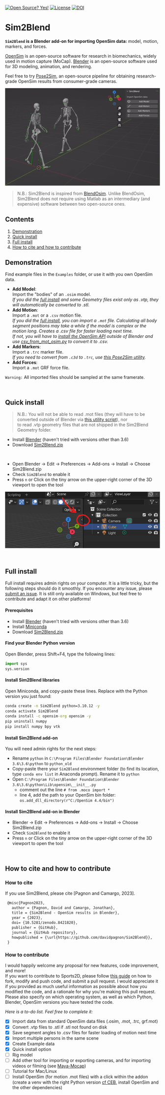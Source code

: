 [![Open Source? Yes!](https://badgen.net/badge/Open%20Source%20%3F/Yes%21/blue?icon=github)](https://github.com/Naereen/badges/)
[![License](https://img.shields.io/badge/license-MIT-blue)](https://opensource.org/license/mit)
[![DOI](https://zenodo.org/badge/DOI/10.5281/zenodo.8421820.svg)](https://doi.org/10.5281/zenodo.8421820)


# Sim2Blend

**`Sim2Blend` is a Blender add-on for importing OpenSim data:** model, motion, markers, and forces.

[OpenSim](https://simtk.org/projects/opensim) is an open-source software for research in biomechanics, widely used in motion capture (MoCap). [Blender](https://www.blender.org) is an open-source software used for 3D modeling, animation, and rendering. 

Feel free to try [Pose2Sim](https://github.com/perfanalytics/pose2sim), an open-source pipeline for obtaining research-grade OpenSim results from consumer-grade cameras.

<img src='Content/Demo_Sim2Blend.gif' title='Sim2Blend demonstration. An OpenSim model imported in Blender, along with its motion, markers, and force results.'  width="760">

> N.B.: Sim2Blend is inspired from [BlendOsim](https://github.com/JonathanCamargo/BlendOsim). Unlike BlendOsim, Sim2Blend does not require using Matlab as an intermediary (and expensive) software between two open-source ones.


## Contents
1. [Demonstration](#demonstration)
2. [Quick install](#quick-install)
3. [Full install](#full-install)
4. [How to cite and how to contribute](#how-to-cite-and-how-to-contribute)


## Demonstration

Find example files in the `Examples` folder, or use it with you own OpenSim data.

- **Add Model**: \
  Import the "bodies" of an `.osim` model. \
  *If you did the [full install](#full-install) and some Geometry files exist only as .vtp, they will automatically be converted to .stl.*
- **Add Motion**: \
  Import a `.mot` or a `.csv` motion file. \
  *If you did the [full install](#full-install), you can import a `.mot` file. Calculating all body segment positions may take a while if the model is complex or the motion long. Creates a .csv file for faster loading next time.* \
  *If not, you will have to [install the OpenSim API](https://simtk-confluence.stanford.edu:8443/display/OpenSim/Conda+Package) outside of Blender and use [csv_from_mot_osim.py](Sim2Blend/csv_from_mot_osim.py) to convert it to .csv.*
- **Add Markers**: \
  Import a `.trc` marker file. \
  *If you need to convert from `.c3d` to `.trc`, use [this Pose2Sim utility](https://github.com/perfanalytics/pose2sim/blob/main/Pose2Sim/Utilities/c3d_to_trc.py).*
- **Add Forces**: \
  Import a `.mot` GRF force file.

`Warning:` All imported files should be sampled at the same framerate.

<br>


## Quick install

> N.B.: You will not be able to read .mot files (they will have to be converted outside of Blender via [this utility script](Sim2Blend/csv_from_mot_osim.py)), nor\
> to read .vtp geometry files that are not shipped in the Sim2Blend Geometry folder.

- Install [Blender](https://www.blender.org/download/) (haven't tried with versions other than 3.6)
- Download [Sim2Blend.zip](https://github.com/davidpagnon/Sim2Blend/raw/main/Sim2Blend.zip)

<br>

- Open Blender -> Edit -> Preferences -> Add-ons -> Install -> Choose Sim2Blend.zip
- Check `Sim2Blend` to enable it
- Press `n` or Click on the tiny arrow on the upper-right corner of the 3D viewport to open the tool

![Where to find Sim2Blend add-on](Content/Show_Sim2Blend.png)

<br>

## Full install

Full install requires admin rights on your computer. It is a little tricky, but the following steps should do it smoothly. If you encounter any issue, please [submit an issue](https://github.com/davidpagnon/Sim2Blend/issues). It is still only available on Windows, but feel free to contribute and adapt it on other platforms!

#### Prerequisites

- Install [Blender](https://www.blender.org/download/) (haven't tried with versions other than 3.6)
- Install [Miniconda](https://docs.conda.io/en/latest/miniconda.html)
- Download [Sim2Blend.zip](https://github.com/davidpagnon/Sim2Blend/raw/main/Sim2Blend.zip)

#### Find your Blender Python version

Open Blender, press Shift+F4, type the following lines:

``` python
import sys
sys.version
```

#### Install Sim2Blend libraries

Open Miniconda, and copy-paste these lines. Replace with the Python version you just found:
``` cmd
conda create -n Sim2Blend python=3.10.12 -y 
conda activate Sim2Blend
conda install -c opensim-org opensim -y
pip uninstall numpy
pip install numpy bpy vtk
```

#### Install Sim2Blend add-on

You will need admin rights for the next steps:
- Rename `python` in `C:\Program Files\Blender Foundation\Blender 3.6\3.6\python` to `python_old`
- Copy-paste there your `Sim2Blend` environment folder (to find its location, type `conda env list` in Anaconda prompt). Rename it to `python`
- Open `C:\Program Files\Blender Foundation\Blender 3.6\3.6\python\Lib\opensim\__init__.py` 
  - comment out the line `# from .moco import *`
  - line 4, add the path to your OpenSim bin folder: `os.add_dll_directory(r"C:/OpenSim 4.4/bin")`

#### Install Sim2Blend add-on in Blender

- Blender -> Edit -> Preferences -> Add-ons -> Install -> Choose Sim2Blend.zip
- Check `Sim2Blend` to enable it
- Press `n` or Click on the tiny arrow on the upper-right corner of the 3D viewport to open the tool

<br>


## How to cite and how to contribute

### How to cite

If you use Sim2Blend, please cite [Pagnon and Camargo, 2023].

     @misc{Pagnon2023,
       author = {Pagnon, David and Camargo, Jonathan},
       title = {Sim2Blend - OpenSim results in Blender},
       year = {2023},
       doi= {10.5281/zenodo.8421820},
       publisher = {GitHub},
       journal = {GitHub repository},
       howpublished = {\url{https://github.com/davidpagnon/Sim2Blend}},
     }

### How to contribute

I would happily welcome any proposal for new features, code improvement, and more!\
If you want to contribute to Sports2D, please follow [this guide](https://docs.github.com/en/get-started/quickstart/contributing-to-projects) on how to fork, modify and push code, and submit a pull request. I would appreciate it if you provided as much useful information as possible about how you modified the code, and a rationale for why you're making this pull request. Please also specify on which operating system, as well as which Python, Blender, OpenSim versions you have tested the code.

*Here is a to-do list. Feel free to complete it:*
- [x] Import data from standard OpenSim data files (.osim, .mot, .trc, grf.mot)
- [x] Convert .vtp files to .stl if .stl not found on disk
- [x] Save segment angles to .csv files for faster loading of motion next time
- [x] Import multiple persons in the same scene
- [x] Create Example data
- [x] Quick install option
- [ ] Rig model
- [ ] Add other tool for importing or exporting cameras, and for importing videos or filming (see [Maya-Mocap](https://github.com/davidpagnon/Maya-Mocap/))
- [ ] Tutorial for Mac/Linux
- [ ] Install OpenSim (for motion .mot files) with a click within the addon (create a venv with the right Python version [cf CEB](https://drive.google.com/file/d/1x3JfKfUXwi-61AqsbDeMVRS_h66Ap-dW/view), install OpenSim and the other dependencies)
